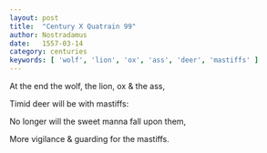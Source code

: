 ```yaml
---
layout: post
title:  "Century X Quatrain 99"
author: Nostradamus
date:   1557-03-14
category: centuries
keywords: [ 'wolf', 'lion', 'ox', 'ass', 'deer', 'mastiffs' ]
---
```


At the end the wolf, the lion, ox & the ass, 

Timid deer will be with mastiffs: 

No longer will the sweet manna fall upon them, 

More vigilance & guarding for the mastiffs.
